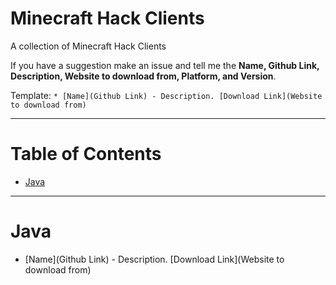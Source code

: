 # Minecraft Hack Clients
A collection of Minecraft Hack Clients

If you have a suggestion make an issue and tell me the **Name, Github Link, Description, Website to download from, Platform, and Version**.


Template: `* [Name](Github Link) - Description. [Download Link](Website to download from)`

-------

# Table of Contents

- [Java](#user-content-java)

-------

# Java

* [Name](Github Link) - Description. [Download Link](Website to download from)
